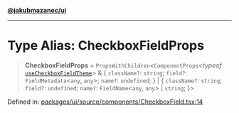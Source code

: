 [**@jakubmazanec/ui**](../README.md)

---

# Type Alias: CheckboxFieldProps

> **CheckboxFieldProps** = `PropsWithChildren`\<`ComponentProps`\<_typeof_
> [`useCheckboxFieldTheme`](../variables/useCheckboxFieldTheme.md)\> & \{ `className?`: `string`;
> `field?`: `FieldMetadata`\<`any`, `any`\>; `name?`: `undefined`; \} \| \{ `className?`: `string`;
> `field?`: `undefined`; `name?`: `FieldName`\<`any`, `any`\> \| `string`; \}\>

Defined in:
[packages/ui/source/components/CheckboxField.tsx:14](https://github.com/jakubmazanec/tools/blob/d956cf350ae3e6bad1df754a19dfbabb088c1451/packages/ui/source/components/CheckboxField.tsx#L14)
